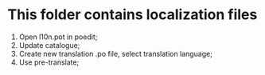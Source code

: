 # This folder contains localization files

1. Open l10n.pot in poedit;
2. Update catalogue;
3. Create new translation .po file, select translation language;
4. Use pre-translate;
